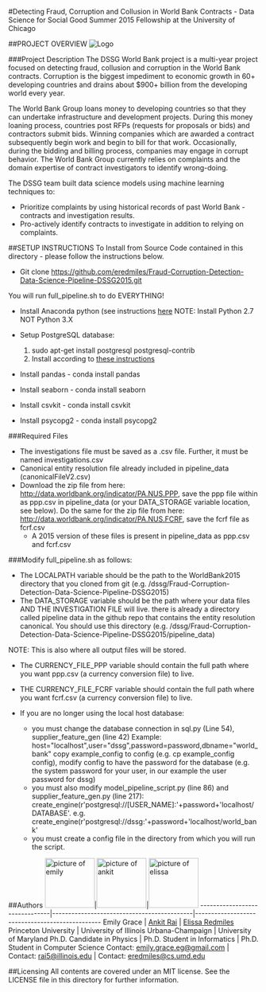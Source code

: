 #Detecting Fraud, Corruption and Collusion in World Bank Contracts - Data Science for Social Good Summer 2015 Fellowship at the University of Chicago

##PROJECT OVERVIEW
![Logo](dssg_logo.PNG)

###Project Description
The DSSG World Bank project is a multi-year project focused on detecting fraud, collusion and corruption in the World Bank contracts. Corruption is the biggest impediment to economic growth in 60+ developing countries and drains about $900+ billion from the developing world every year. 

The World Bank Group loans money to developing countries so that they can undertake infrastructure and development projects. During this money loaning process, countries post RFPs (requests for proposals or bids) and contractors submit bids. Winning companies which are awarded a contract subsequently begin work and begin to bill for that work. Occasionally, during the bidding and billing process, companies may engage in corrupt behavior. The World Bank Group currently relies on complaints  and the domain expertise of contract investigators to identify wrong-doing. 

The DSSG team built data science models using machine learning techniques to:
- Prioritize complaints by using historical records of past World Bank - contracts and investigation results.
- Pro-actively identify contracts to investigate in addition to relying on complaints.

##SETUP INSTRUCTIONS
To Install from Source Code contained in this directory - please follow the instructions below.

- Git clone https://github.com/eredmiles/Fraud-Corruption-Detection-Data-Science-Pipeline-DSSG2015.git

You will run full_pipeline.sh to do EVERYTHING!

- Install Anaconda python (see instructions [here](http://docs.continuum.io/anaconda/install#linux-install)
NOTE: Install Python 2.7 NOT Python 3.X
- Setup PostgreSQL database:
	1. sudo apt-get install postgresql postgresql-contrib
	2. Install according to [these instructions](https://help.ubuntu.com/community/PostgreSQL#Alternative_Server_Setup)

- Install pandas - conda install pandas
- Install seaborn - conda install seaborn
- Install csvkit - conda install csvkit
- Install psycopg2 - conda install psycopg2

###Required Files
- The investigations file must be saved as a .csv file. Further, it must be named investigations.csv
- Canonical entity resolution file already included in pipeline_data (canonicalFileV2.csv)
- Download the zip file from here: http://data.worldbank.org/indicator/PA.NUS.PPP, save the ppp file within as ppp.csv in pipeline_data (or your DATA_STORAGE variable location, see below). Do the same for the zip file from here: http://data.worldbank.org/indicator/PA.NUS.FCRF, save the fcrf file as fcrf.csv
    - A 2015 version of these files is present in pipeline_data as ppp.csv and fcrf.csv


###Modify full_pipeline.sh as follows:
- The LOCALPATH variable should be the path to the WorldBank2015 directory that you cloned from git (e.g. /dssg/Fraud-Corruption-Detection-Data-Science-Pipeline-DSSG2015)
- The DATA_STORAGE variable should be the path where your data files AND THE INVESTIGATION FILE will live. there is already a directory called pipeline data in the github repo that contains the entity resolution canonical. You should use this directory (e.g. /dssg/Fraud-Corruption-Detection-Data-Science-Pipeline-DSSG2015/pipeline_data)

NOTE: This is also where all output files will be stored.
- The CURRENCY_FILE_PPP variable should contain the full path where you want ppp.csv (a currency conversion file) to live.
- THE CURRENCY_FILE_FCRF variable should contain the full path where you want fcrf.csv (a currency conversion file) to live.

- If you are no longer using the local host database:
    - you must change the database connection in sql.py (Line 54), supplier_feature_gen (line 42)
   Example:    host="localhost",user="dssg",password=password,dbname="world_bank"
   copy example_config to config (e.g. cp example_config config), modify config to have the password for the database (e.g. the system password for your user, in our example the user password for dssg)
    - you must also modify model_pipeline_script.py (line 86) and supplier_feature_gen.py (line 217): create_engine(r'postgresql://[USER_NAME]:'+password+'localhost/DATABASE'. e.g. create_engine(r'postgresql://dssg:'+password+'localhost/world_bank'
    - you must create a config file in the directory from which you will run the script.

##Authors
<img src="http://dssg.io/img/people/Grace.jpg" alt="picture of emily" height="100px" width="100px"/>|<img src="http://dssg.io/img/people/Rai.jpg" alt="picture of ankit"  height="100px" width="100px"/>|<img src="http://dssg.io/img/people/Redmiles.png" alt="picture of elissa"  height="100px" width="100px"/>
-------------------------------|--------------------------------------------|------------------------------------------------
Emily Grace | [Ankit Rai](https://www.linkedin.com/pub/ankit-rai/14/836/116) | [Elissa Redmiles](https://cs.umd.edu/~eredmiles)
Princeton University | University of Illinois Urbana-Champaign | University of Maryland
Ph.D. Candidate in Physics | Ph.D. Student in Informatics | Ph.D. Student in Computer Science
Contact: emily.grace.eg@gmail.com | Contact: rai5@illinois.edu | Contact: eredmiles@cs.umd.edu

##Licensing
All contents are covered under an MIT license. See the LICENSE file in this directory for further information.
